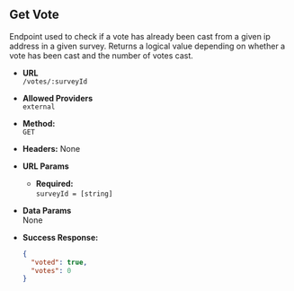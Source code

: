 ## **Get Vote**

Endpoint used to check if a vote has already been cast from a given ip address in a given survey.
Returns a logical value depending on whether a vote has been cast and the number of votes cast.

- **URL**  
  `/votes/:surveyId`

- **Allowed Providers**  
  `external`

- **Method:**  
  `GET`

- **Headers:**
  None

- **URL Params**

  - **Required:**  
    `surveyId = [string]`

- **Data Params**  
  None

- **Success Response:**
  ```json
  {
    "voted": true,
    "votes": 0
  }
  ```
